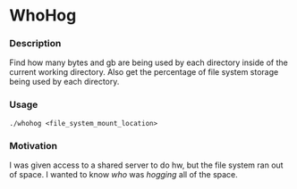 # WhoHog

### Description
Find how many bytes and gb are being used by each directory inside of the current working directory. Also get the percentage of file system storage being used by each directory. 

### Usage
`./whohog <file_system_mount_location>`

### Motivation
I was given access to a shared server to do hw, but the file system ran out of space. I wanted to know _who_ was _hogging_ all of the space. 
